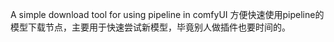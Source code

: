A simple download tool for using pipeline in comfyUI
方便快速使用pipeline的模型下载节点，主要用于快速尝试新模型，毕竟别人做插件也要时间的。
